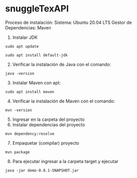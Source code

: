 # snuggleTexAPI
Proceso de instalación:
Sistema: Ubuntu 20.04 LTS
Gestor de Dependencias: Maven

1. Instalar JDK

`sudo apt update`

`sudo apt install default-jdk`

2. Verificar la instalación de Java con el comando:

`java -version`

3. Instalar Maven con apt:

`sudo apt install maven`

4. Verificar la instalación de Maven con el comando:

`mvn -version`

5. Ingresar en la carpeta del proyecto
6. Instalar dependencias del proyecto

`mvn dependency:resolve`

7. Empaquetar (compilar) proyecto

`mvn package`

8. Para ejecutar ingresar a la carpeta target y ejecutar

`java -jar demo-0.0.1-SNAPSHOT.jar`

